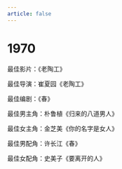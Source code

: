 ```yaml
---
article: false
---
```


# 1970

最佳影片：《老陶工》

最佳导演：崔夏园《老陶工》

最佳编剧：《春》

最佳男主角：朴鲁植《归来的八道男人》

最佳女主角：金芝美《你的名字是女人》

最佳男配角：许长江《春》

最佳女配角：史美子《要离开的人》